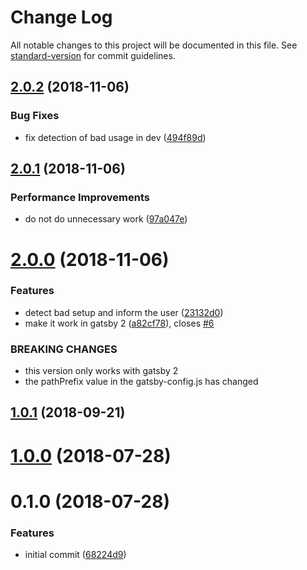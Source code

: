 # Change Log

All notable changes to this project will be documented in this file. See
[standard-version](https://github.com/conventional-changelog/standard-version)
for commit guidelines.

<a name="2.0.2"></a>

## [2.0.2](https://github.com/moxystudio/gatsby-plugin-ipfs/compare/v2.0.1...v2.0.2) (2018-11-06)

### Bug Fixes

- fix detection of bad usage in dev
  ([494f89d](https://github.com/moxystudio/gatsby-plugin-ipfs/commit/494f89d))

<a name="2.0.1"></a>

## [2.0.1](https://github.com/moxystudio/gatsby-plugin-ipfs/compare/v2.0.0...v2.0.1) (2018-11-06)

### Performance Improvements

- do not do unnecessary work
  ([97a047e](https://github.com/moxystudio/gatsby-plugin-ipfs/commit/97a047e))

<a name="2.0.0"></a>

# [2.0.0](https://github.com/moxystudio/gatsby-plugin-ipfs/compare/v1.0.1...v2.0.0) (2018-11-06)

### Features

- detect bad setup and inform the user
  ([23132d0](https://github.com/moxystudio/gatsby-plugin-ipfs/commit/23132d0))
- make it work in gatsby 2
  ([a82cf78](https://github.com/moxystudio/gatsby-plugin-ipfs/commit/a82cf78)),
  closes [#6](https://github.com/moxystudio/gatsby-plugin-ipfs/issues/6)

### BREAKING CHANGES

- this version only works with gatsby 2
- the pathPrefix value in the gatsby-config.js has changed

<a name="1.0.1"></a>

## [1.0.1](https://github.com/moxystudio/gatsby-plugin-ipfs/compare/v1.0.0...v1.0.1) (2018-09-21)

<a name="1.0.0"></a>

# [1.0.0](https://github.com/moxystudio/gatsby-plugin-ipfs/compare/v0.1.0...v1.0.0) (2018-07-28)

<a name="0.1.0"></a>

# 0.1.0 (2018-07-28)

### Features

- initial commit
  ([68224d9](https://github.com/moxystudio/gatsby-plugin-ipfs/commit/68224d9))

